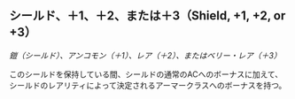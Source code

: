 ## シールド、＋1、＋2、または＋3（Shield, +1, +2, or +3）
*鎧（シールド）、アンコモン（＋1）、レア（＋2）、またはベリー・レア（＋3）*

このシールドを保持している間、シールドの通常のACへのボーナスに加えて、シールドのレアリティによって決定されるアーマークラスへのボーナスを持つ。